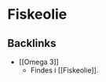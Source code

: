 # Fiskeolie

## Backlinks
* [[Omega 3]]
	* Findes i [[Fiskeolie]].

<!-- {BearID:52C7A0EF-9D53-477E-9017-AA51096A0122-28266-00003417BD3E9541} -->
